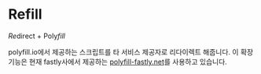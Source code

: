 Refill
==========

*Re*direct + Poly*fill*

polyfill.io에서 제공하는 스크립트를 타 서비스 제공자로 리다이렉트 해줍니다.
이 확장기능은 현재 fastly사에서 제공하는 [polyfill-fastly.net](https://polyfill-fastly.net/)를 사용하고 있습니다.
